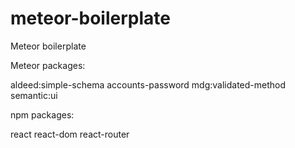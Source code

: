 # meteor-boilerplate
Meteor boilerplate

Meteor packages:

aldeed:simple-schema 
accounts-password
mdg:validated-method
semantic:ui

npm packages:

react
react-dom
react-router

